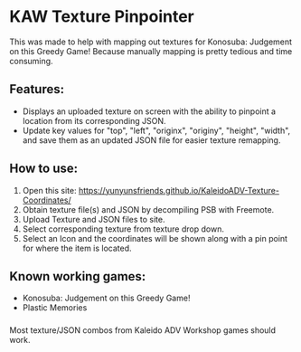 # KAW Texture Pinpointer
This was made to help with mapping out textures for Konosuba: Judgement on this Greedy Game! Because manually mapping is pretty tedious and time consuming.
## Features:
- Displays an uploaded texture on screen with the ability to pinpoint a location from its corresponding JSON.
- Update key values for "top", "left", "originx", "originy", "height", "width", and save them as an updated JSON file for easier texture remapping.
## How to use:
1. Open this site: https://yunyunsfriends.github.io/KaleidoADV-Texture-Coordinates/
2. Obtain texture file(s) and JSON by decompiling PSB with Freemote.
3. Upload Texture and JSON files to site.
4. Select corresponding texture from texture drop down.
5. Select an Icon and the coordinates will be shown along with a pin point for where the item is located.
## Known working games:
- Konosuba: Judgement on this Greedy Game!
- Plastic Memories
###
Most texture/JSON combos from Kaleido ADV Workshop games should work.
